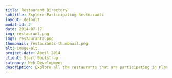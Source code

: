 ```yaml
---
title: Restaurant Directory
subtitle: Explore Participating Restuarants
layout: default
modal-id: 2
date: 2014-07-17
img: restaurant.png
img2: restaurant2.png
thumbnail: restaurants-thumbnail.png
alt: image-alt
project-date: April 2014
client: Start Bootstrap
category: Web Development
description: Explore all the restaurants that are participating in Plate of Nations this year! See a list of 50+ restaurants and narrow down your search with filters for different cuisines and dietary restrictions. Click on “Visit Restaurant” to find more details about this year’s special menu, information about the restaurant, how to get there, and read about the owner’s story. 
---
```

